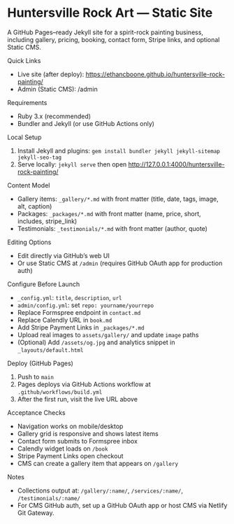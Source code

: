 # Huntersville Rock Art — Static Site

A GitHub Pages–ready Jekyll site for a spirit-rock painting business, including gallery, pricing, booking, contact form, Stripe links, and optional Static CMS.

Quick Links
- Live site (after deploy): https://ethancboone.github.io/huntersville-rock-painting/
- Admin (Static CMS): /admin

Requirements
- Ruby 3.x (recommended)
- Bundler and Jekyll (or use GitHub Actions only)

Local Setup
1. Install Jekyll and plugins: `gem install bundler jekyll jekyll-sitemap jekyll-seo-tag`
2. Serve locally: `jekyll serve` then open http://127.0.0.1:4000/huntersville-rock-painting/

Content Model
- Gallery items: `_gallery/*.md` with front matter (title, date, tags, image, alt, caption)
- Packages: `_packages/*.md` with front matter (name, price, short, includes, stripe_link)
- Testimonials: `_testimonials/*.md` with front matter (author, quote)

Editing Options
- Edit directly via GitHub’s web UI
- Or use Static CMS at `/admin` (requires GitHub OAuth app for production auth)

Configure Before Launch
- `_config.yml`: `title`, `description`, `url`
- `admin/config.yml`: set `repo: yourname/yourrepo`
- Replace Formspree endpoint in `contact.md`
- Replace Calendly URL in `book.md`
- Add Stripe Payment Links in `_packages/*.md`
- Upload real images to `assets/gallery/` and update `image` paths
- (Optional) Add `/assets/og.jpg` and analytics snippet in `_layouts/default.html`

Deploy (GitHub Pages)
1. Push to `main`
2. Pages deploys via GitHub Actions workflow at `.github/workflows/build.yml`
3. After the first run, visit the live URL above

Acceptance Checks
- Navigation works on mobile/desktop
- Gallery grid is responsive and shows latest items
- Contact form submits to Formspree inbox
- Calendly widget loads on `/book`
- Stripe Payment Links open checkout
- CMS can create a gallery item that appears on `/gallery`

Notes
- Collections output at: `/gallery/:name/`, `/services/:name/`, `/testimonials/:name/`
- For CMS GitHub auth, set up a GitHub OAuth app or host CMS via Netlify Git Gateway.
